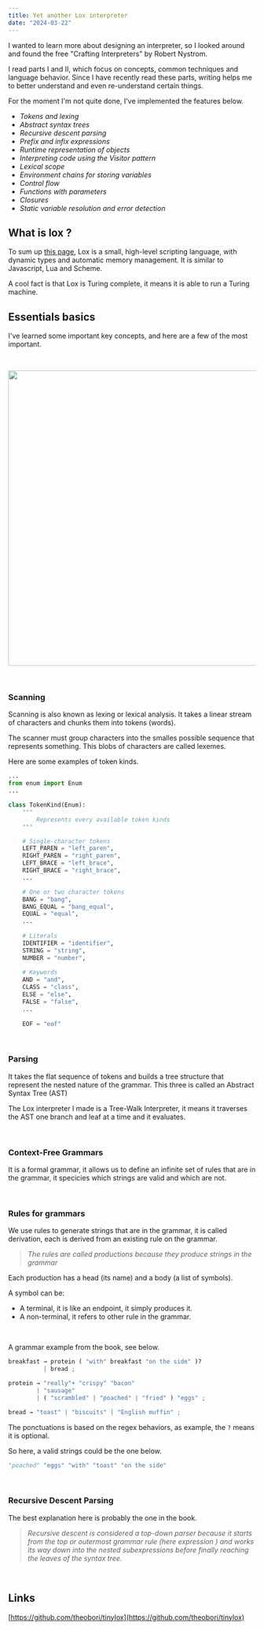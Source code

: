 ```yaml
---
title: Yet another Lox interpreter
date: "2024-03-22"
---
```


I wanted to learn more about designing an interpreter, so I looked around and found the free "Crafting Interpreters" by Robert Nystrom.

I read parts I and II, which focus on concepts, common techniques and language behavior. Since I have recently read these parts, writing helps me to better understand and even re-understand certain things.
  
For the moment I'm not quite done, I've implemented the features below.

- *Tokens and lexing*
- *Abstract syntax trees*
- *Recursive descent parsing*
- *Prefix and infix expressions*
- *Runtime representation of objects*
- *Interpreting code using the Visitor pattern*
- *Lexical scope*
- *Environment chains for storing variables*
- *Control flow*
- *Functions with parameters*
- *Closures*
- *Static variable resolution and error detection*
&nbsp;

## What is lox ?

To sum up [this page](https://craftinginterpreters.com/the-lox-language.html), Lox is a small, high-level scripting language, with dynamic types and automatic memory management. It is similar to Javascript, Lua and Scheme.

A cool fact is that Lox is Turing complete, it means it is able to run a Turing machine.
&nbsp;

## Essentials basics

I've learned some important key concepts, and here are a few of the most important.

&nbsp;

<center>
    <img src="/mountain_lang.png" width="600px">
</center>

&nbsp;

### Scanning

Scanning is also known as lexing or lexical analysis. It takes a linear stream of characters and chunks them into tokens (words).

The scanner must group characters into the smalles possible sequence that represents something. This blobs of characters are called lexemes.

Here are some examples of token kinds.

```python
...
from enum import Enum
...

class TokenKind(Enum):
    """
        Represents every available token kinds
    """

    # Single-character tokens
    LEFT_PAREN = "left_paren",
    RIGHT_PAREN = "right_paren",
    LEFT_BRACE = "left_brace",
    RIGHT_BRACE = "right_brace",
    ...

    # One or two character tokens
    BANG = "bang",
    BANG_EQUAL = "bang_equal",
    EQUAL = "equal",
    ...
        
    # Literals
    IDENTIFIER = "identifier",
    STRING = "string",
    NUMBER = "number",
    
    # Keywords
    AND = "and",
    CLASS = "class",
    ELSE = "else",
    FALSE = "false",
    ...
    
    EOF = "eof"
```
&nbsp;

### Parsing

It takes the flat sequence of tokens and builds a tree structure that represent the nested nature of the grammar. This three is called an Abstract Syntax Tree (AST)

The Lox interpreter I made is a Tree-Walk Interpreter, it means it traverses the AST one branch and leaf at a time and it evaluates.

&nbsp;

### Context-Free Grammars

It is a formal grammar, it allows us to define an infinite set of rules that are in the grammar, it specicies which strings are valid and which are not.

&nbsp;

### Rules for grammars

We use rules to generate strings that are in the grammar, it is called derivation, each is derived from an existing rule on the grammar.

> *The rules are called productions because they produce strings in the grammar*

Each production has a head (its name) and a body (a list of symbols).

A symbol can be:
- A terminal, it is like an endpoint, it simply produces it.
- A non-terminal, it refers to other rule in the grammar.

&nbsp;

A grammar example from the book, see below.

```python
breakfast → protein ( "with" breakfast "on the side" )?
          | bread ;

protein → "really"+ "crispy" "bacon"
        | "sausage"
        | ( "scrambled" | "poached" | "fried" ) "eggs" ;

bread → "toast" | "biscuits" | "English muffin" ;
```

The ponctuations is based on the regex behaviors, as example, the `?` means it is optional.
&nbsp;

So here, a valid strings could be the one below.

```python
"poached" "eggs" "with" "toast" "on the side"
```

&nbsp;

### Recursive Descent Parsing

The best explanation here is probably the one in the book.

> *Recursive descent is considered a top-down parser because it starts from the top or outermost grammar rule (here expression ) and works its way down into the nested subexpressions before finally reaching the leaves of the syntax tree.*


&nbsp;

## Links

[https://github.com/theobori/tinylox](https://github.com/theobori/tinylox)

&nbsp;
